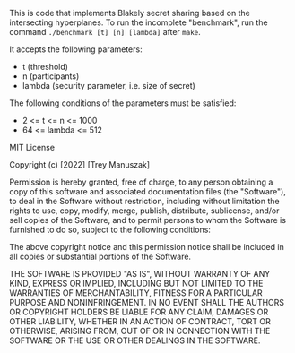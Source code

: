 This is code that implements Blakely secret sharing based on the intersecting hyperplanes. To run the incomplete "benchmark", run the command ```./benchmark [t] [n] [lambda]``` after ```make```.

It accepts the following parameters:
- t (threshold)
- n (participants)
- lambda (security parameter, i.e. size of secret)

The following conditions of the parameters must be satisfied:
- 2 <= t <= n <= 1000
- 64 <= lambda <= 512



MIT License

Copyright (c) [2022] [Trey Manuszak]

Permission is hereby granted, free of charge, to any person obtaining a copy
of this software and associated documentation files (the "Software"), to deal
in the Software without restriction, including without limitation the rights
to use, copy, modify, merge, publish, distribute, sublicense, and/or sell
copies of the Software, and to permit persons to whom the Software is
furnished to do so, subject to the following conditions:

The above copyright notice and this permission notice shall be included in all
copies or substantial portions of the Software.

THE SOFTWARE IS PROVIDED "AS IS", WITHOUT WARRANTY OF ANY KIND, EXPRESS OR
IMPLIED, INCLUDING BUT NOT LIMITED TO THE WARRANTIES OF MERCHANTABILITY,
  FITNESS FOR A PARTICULAR PURPOSE AND NONINFRINGEMENT. IN NO EVENT SHALL THE
  AUTHORS OR COPYRIGHT HOLDERS BE LIABLE FOR ANY CLAIM, DAMAGES OR OTHER
  LIABILITY, WHETHER IN AN ACTION OF CONTRACT, TORT OR OTHERWISE, ARISING FROM,
  OUT OF OR IN CONNECTION WITH THE SOFTWARE OR THE USE OR OTHER DEALINGS IN THE
  SOFTWARE.


